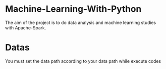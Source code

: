# Machine-Learning-With-Python
The aim of the project is to do data analysis and machine learning studies with Apache-Spark.

# Datas
You must set the data path according to your data path while execute codes
